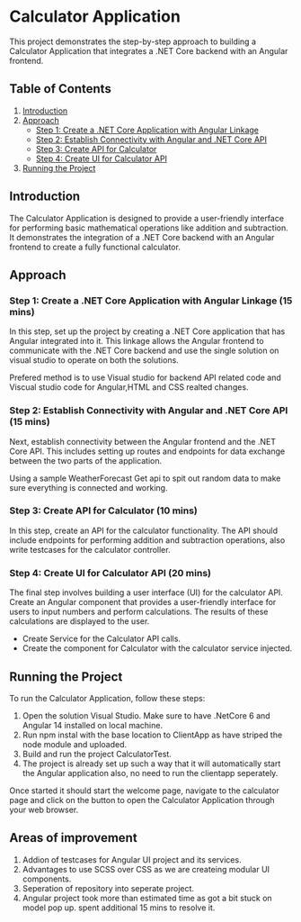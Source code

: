 # Calculator Application

This project demonstrates the step-by-step approach to building a Calculator Application that integrates a .NET Core backend with an Angular frontend.

## Table of Contents

1. [Introduction](#introduction)
2. [Approach](#approach)
    - [Step 1: Create a .NET Core Application with Angular Linkage](#step-1-create-a-net-core-application-with-angular-linkage)
    - [Step 2: Establish Connectivity with Angular and .NET Core API](#step-2-establish-connectivity-with-angular-and-net-core-api)
    - [Step 3: Create API for Calculator](#step-3-create-api-for-calculator)
    - [Step 4: Create UI for Calculator API](#step-4-create-ui-for-calculator-api)
3. [Running the Project](#running-the-project)


## Introduction

The Calculator Application is designed to provide a user-friendly interface for performing basic mathematical operations like addition and subtraction. It demonstrates the integration of a .NET Core backend with an Angular frontend to create a fully functional calculator.

## Approach

### Step 1: Create a .NET Core Application with Angular Linkage (15 mins)

In this step, set up the project by creating a .NET Core application that has Angular integrated into it. This linkage allows the Angular frontend to communicate with the .NET Core backend and use the single solution on visual studio to operate on both the solutions.

Prefered method is to use Visual studio for backend API related code and Viscual studio code for Angular,HTML and CSS realted changes.

### Step 2: Establish Connectivity with Angular and .NET Core API (15 mins)

Next, establish connectivity between the Angular frontend and the .NET Core API. This includes setting up routes and endpoints for data exchange between the two parts of the application.

Using a sample WeatherForecast Get api to spit out random data to make sure everything is connected and working.

### Step 3: Create API for Calculator (10 mins)

In this step, create an API for the calculator functionality. The API should include endpoints for performing addition and subtraction operations, also write testcases for the calculator controller.

### Step 4: Create UI for Calculator API (20 mins)

The final step involves building a user interface (UI) for the calculator API. Create an Angular component that provides a user-friendly interface for users to input numbers and perform calculations. The results of these calculations are displayed to the user.
- Create Service for the Calculator API calls.
- Create the component for Calculator with the calculator service injected.

## Running the Project

To run the Calculator Application, follow these steps:

1. Open the solution Visual Studio. Make sure to have .NetCore 6 and Angular 14 installed on local machine.
2. Run npm instal with the base location to ClientApp as have striped the node module and uploaded.
2. Build and run the project CalculatorTest.
3. The project is already set up such a way that it will automatically start the Angular application also, no need to run the clientapp seperately.

Once started it should start the welcome page, navigate to the calculator page and click on the button to open the Calculator Application through your web browser.

## Areas of improvement
1. Addion of testcases for Angular UI project and its services.
2. Advantages to use SCSS over CSS as we are createing modular UI components.
3. Seperation of repository into seperate project.
4. Angular project took more than estimated time as got a bit stuck on model pop up. spent additional 15 mins to resolve it. 
